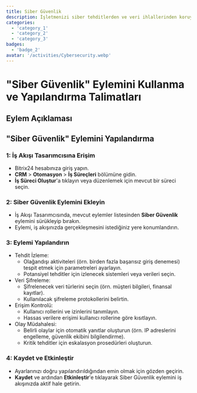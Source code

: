 ```yaml
---
title: Siber Güvenlik
description: İşletmenizi siber tehditlerden ve veri ihlallerinden koruyun.
categories: 
  - 'category_1'
  - 'category_2'
  - 'category_3'
badges: 
  - 'badge_2'
avatar: '/activities/Cybersecurity.webp'
---
```

# "Siber Güvenlik" Eylemini Kullanma ve Yapılandırma Talimatları

## Eylem Açıklaması

## **"Siber Güvenlik" Eylemini Yapılandırma**

### 1: İş Akışı Tasarımcısına Erişim
- Bitrix24 hesabınıza giriş yapın.
- **CRM** > **Otomasyon** > **İş Süreçleri** bölümüne gidin.
- **İş Süreci Oluştur**'a tıklayın veya düzenlemek için mevcut bir süreci seçin.

### 2: Siber Güvenlik Eylemini Ekleyin
- İş Akışı Tasarımcısında, mevcut eylemler listesinden **Siber Güvenlik** eylemini sürükleyip bırakın.
- Eylemi, iş akışınızda gerçekleşmesini istediğiniz yere konumlandırın.

### 3: Eylemi Yapılandırın
- Tehdit İzleme:
  - Olağandışı aktiviteleri (örn. birden fazla başarısız giriş denemesi) tespit etmek için parametreleri ayarlayın.
  - Potansiyel tehditler için izlenecek sistemleri veya verileri seçin.
- Veri Şifreleme:
  - Şifrelenecek veri türlerini seçin (örn. müşteri bilgileri, finansal kayıtlar).
  - Kullanılacak şifreleme protokollerini belirtin.
- Erişim Kontrolü:
  - Kullanıcı rollerini ve izinlerini tanımlayın.
  - Hassas verilere erişimi kullanıcı rollerine göre kısıtlayın.
- Olay Müdahalesi:
  - Belirli olaylar için otomatik yanıtlar oluşturun (örn. IP adreslerini engelleme, güvenlik ekibini bilgilendirme).
  - Kritik tehditler için eskalasyon prosedürleri oluşturun.

### 4: Kaydet ve Etkinleştir
- Ayarlarınızı doğru yapılandırıldığından emin olmak için gözden geçirin.
- **Kaydet** ve ardından **Etkinleştir**'e tıklayarak Siber Güvenlik eylemini iş akışınızda aktif hale getirin.